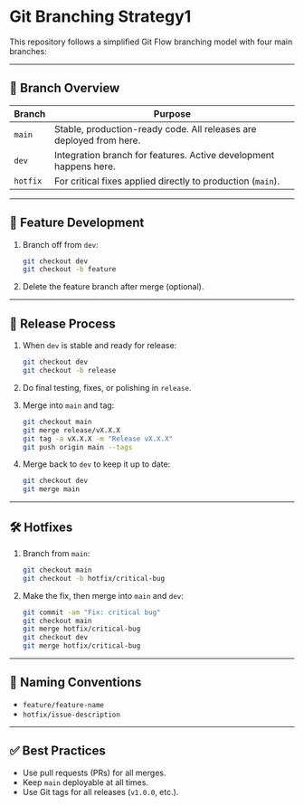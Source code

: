 # Git Branching Strategy1

This repository follows a simplified Git Flow branching model with four main branches:

---

## 🔀 Branch Overview

| Branch      | Purpose                                                         |
|-------------|-----------------------------------------------------------------|
| `main`      | Stable, production-ready code. All releases are deployed from here. |
| `dev`       | Integration branch for features. Active development happens here.   |
| `hotfix`    | For critical fixes applied directly to production (`main`).      |

---

## 🚧 Feature Development

1. Branch off from `dev`:
    ```bash
    git checkout dev
    git checkout -b feature
    ```

3. Delete the feature branch after merge (optional).

---

## 🚀 Release Process

1. When `dev` is stable and ready for release:
    ```bash
    git checkout dev
    git checkout -b release
    ```

2. Do final testing, fixes, or polishing in `release`.

3. Merge into `main` and tag:
    ```bash
    git checkout main
    git merge release/vX.X.X
    git tag -a vX.X.X -m "Release vX.X.X"
    git push origin main --tags
    ```

4. Merge back to `dev` to keep it up to date:
    ```bash
    git checkout dev
    git merge main
    ```

---

## 🛠 Hotfixes

1. Branch from `main`:
    ```bash
    git checkout main
    git checkout -b hotfix/critical-bug
    ```

2. Make the fix, then merge into `main` and `dev`:
    ```bash
    git commit -am "Fix: critical bug"
    git checkout main
    git merge hotfix/critical-bug
    git checkout dev
    git merge hotfix/critical-bug
    ```

---

## 📌 Naming Conventions

- `feature/feature-name`
- `hotfix/issue-description`

---

## ✅ Best Practices

- Use pull requests (PRs) for all merges.
- Keep `main` deployable at all times.
- Use Git tags for all releases (`v1.0.0`, etc.).

